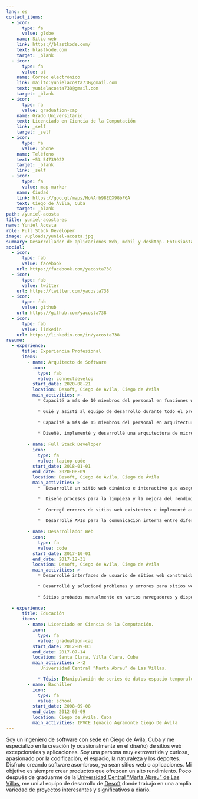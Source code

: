 ```yaml
---
lang: es
contact_items:
  - icon:
      type: fa
      value: globe
    name: Sitio web
    link: https://blastkode.com/
    text: blastkode.com
    target: _blank
  - icon:
      type: fa
      value: at
    name: Correo electrónico
    link: mailto:yunielacosta738@gmail.com
    text: yunielacosta738@gmail.com
    target: _blank
  - icon:
      type: fa
      value: graduation-cap
    name: Grado Universitario
    text: Licenciado en Ciencia de la Computación
    link: _self
    target: _self
  - icon:
      type: fa
      value: phone
    name: Teléfono
    text: +53 54739922
    target: _blank
    link: _self
  - icon:
      type: fa
      value: map-marker
    name: Ciudad
    link: https://goo.gl/maps/HoNArb98EDX9GbFGA
    text: Ciego de Ávila, Cuba
    target: _blank
path: /yuniel-acosta
title: yuniel-acosta-es
name: Yuniel Acosta
role: Full Stack Developer
image: /uploads/yuniel-acosta.jpg
summary: Desarrollador de aplicaciones Web, mobil y desktop. Entusiasta de la ciencia y la tecnología. Más de [-YEAR-{2017}] años de experiencia en la industria del software.
social:
  - icon:
      type: fab
      value: facebook
    url: https://facebook.com/yacosta738
  - icon:
      type: fab
      value: twitter
    url: https://twitter.com/yacosta738
  - icon:
      type: fab
      value: github
    url: https://github.com/yacosta738
  - icon:
      type: fab
      value: linkedin
    url: https://linkedin.com/in/yacosta738
resume:
  - experience:
      title: Experiencia Profesional
      items:
        - name: Arquitecto de Software 
          icon:
            type: fab
            value: connectdevelop
          start_date: 2020-08-21
          location: Desoft, Ciego de Ávila, Ciego de Ávila
          main_activities: >-
            * Capacité a más de 10 miembros del personal en funciones web internas, incluidos los pasos sobre cómo realizar actualizaciones y cambios menores.
            
            * Guié y asistí al equipo de desarrollo durante todo el proceso de implementación de los requisitos de software con las nuevas tecnologías.
    
            * Capacité a más de 15 miembros del personal en arquitectura de microservicios con Kubernetes e Istio.
            
            * Diseñé, implementé y desarrollé una arquitectura de microservicios para el sistema de gestión de reputación online.
    
        - name: Full Stack Developer
          icon:
            type: fa
            value: laptop-code
          start_date: 2018-01-01
          end_date: 2020-08-09
          location: Desoft, Ciego de Ávila, Ciego de Ávila
          main_activities: >-
            *  Desarrollé un sitio web dinámico e interactivo que aseguró un alto tráfico, vistas de páginas y experiencia del usuario, lo que resultó en un aumento del 40% en los ingresos por ventas.

            *  Diseñe procesos para la limpieza y la mejora del rendimiento que minimizan el tiempo de inactividad en un 13%.
    
            *  Corregí errores de sitios web existentes e implementé arreglos que mejoraron significativamente la funcionalidad y velocidad web.
            
            *  Desarrollé APIs para la comunicación interna entre diferentes sistemas.
    
        - name: Desarrollador Web
          icon:
            type: fa
            value: code
          start_date: 2017-10-01
          end_date: 2017-12-31
          location: Desoft, Ciego de Ávila, Ciego de Ávila
          main_activities: >-
            * Desarrollé interfaces de usuario de sitios web construidas con HTML, CSS, JavaScript.

            * Desarrollé y solucioné problemas y errores para sitios web internos y de clientes que utilizan principalmente HTML, CSS, JavaScript, TypeScript, Angular y Vuejs.
            
            * Sitios probados manualmente en varios navegadores y dispositivos móviles para garantizar la compatibilidad y capacidad de respuesta entre navegadores.
    
  - experience:
      title: Educación
      items:
        - name: Licenciado en Ciencia de la Computación.
          icon:
            type: fa
            value: graduation-cap
          start_date: 2012-09-03
          end_date: 2017-07-14
          location: Santa Clara, Villa Clara, Cuba
          main_activities: >-2
             Universidad Central “Marta Abreu” de Las Villas.

            * Tésis: [Manipulación de series de datos espacio-temporales mediante el uso de formatos de datos científicos en R](https://dspace.uclv.edu.cu/handle/123456789/9227)
        - name: Bachiller
          icon:
            type: fa
            value: school
          start_date: 2008-09-08
          end_date: 2012-03-09
          location: Ciego de Ávila, Cuba
          main_activities: IPVCE Ignacio Agramonte Ciego De Ávila
---
```


Soy un ingeniero de software con sede en Ciego de Ávila, Cuba y me especializo en la creación (y ocasionalmente en el diseño) de sitios web excepcionales y aplicaciones.
Soy una persona muy extrovertida y curiosa, apasionado por la codificación, el espacio, la naturaleza y los deportes.
Disfruto creando software asombroso, ya sean sitios web o aplicaciones. Mi objetivo es siempre crear productos que ofrezcan un alto rendimiento.
Poco después de graduarme de la [Universidad Central “Marta Abreu” de Las Villas](https://www.uclv.edu.cu/institucion), me uní al equipo de desarrollo de [Desoft](https://www.desoft.cu) donde trabajo en una amplia variedad de proyectos interesantes y significativos a diario.
